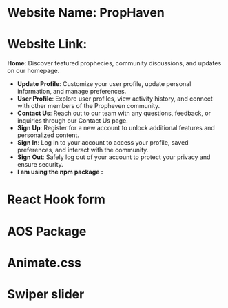 # Website Name: PropHaven
# Website Link: 
**Home**: Discover featured prophecies, community discussions, and updates on our homepage.
- **Update Profile**: Customize your user profile, update personal information, and manage preferences.
- **User Profile**: Explore user profiles, view activity history, and connect with other members of the Propheven community.
- **Contact Us**: Reach out to our team with any questions, feedback, or inquiries through our Contact Us page.
- **Sign Up**: Register for a new account to unlock additional features and personalized content.
- **Sign In**: Log in to your account to access your profile, saved preferences, and interact with the community.
- **Sign Out**: Safely log out of your account to protect your privacy and ensure security.
- **I am using the npm package :**
# React Hook form
# AOS Package
# Animate.css
# Swiper slider


